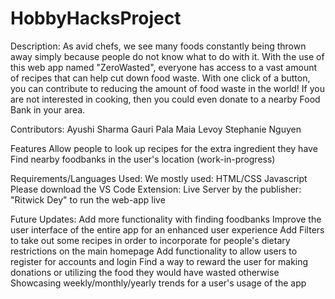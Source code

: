 # HobbyHacksProject
Description: 
As avid chefs, we see many foods constantly being thrown away simply because people do not know what to do with it. With the use of this web app named "ZeroWasted", everyone has access to a vast amount of recipes that can help cut down food waste. With one click of a button, you can contribute to reducing the amount of food waste in the world! If you are not interested in cooking, then you could even donate to a nearby Food Bank in your area. 

Contributors: 
    Ayushi Sharma
    Gauri Pala
    Maia Levoy
    Stephanie Nguyen

Features
Allow people to look up recipes for the extra ingredient they have 
Find nearby foodbanks in the user's location (work-in-progress)

Requirements/Languages Used: 
We mostly used: 
    HTML/CSS
    Javascript
Please download the VS Code Extension: Live Server by the publisher: "Ritwick Dey" to run the web-app live 


Future Updates: 
    Add more functionality with finding foodbanks
    Improve the user interface of the entire app for an enhanced user experience 
    Add Filters to take out some recipes in order to incorporate for people's dietary restrictions on the main homepage 
    Add functionality to allow users to register for accounts and login
    Find a way to reward the user for making donations or utilizing the food they would have wasted otherwise 
    Showcasing weekly/monthly/yearly trends for a user's usage of the app



